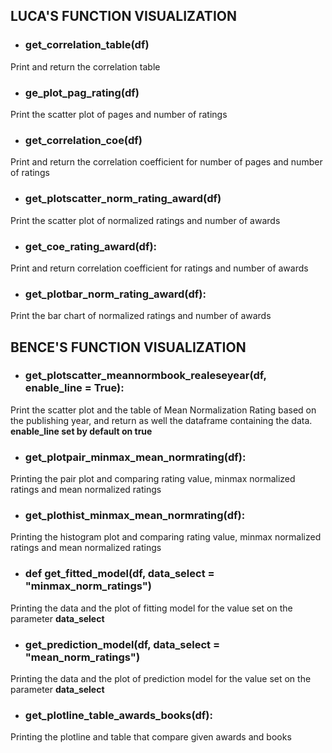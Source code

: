 ## LUCA'S FUNCTION VISUALIZATION

- ### get_correlation_table(df)
Print and return the correlation table
- ### ge_plot_pag_rating(df)
Print the scatter plot of pages and number of ratings
- ### get_correlation_coe(df)
Print and return the correlation coefficient for number of pages and number of ratings
- ### get_plotscatter_norm_rating_award(df)
Print the scatter plot of normalized ratings and number of awards
- ### get_coe_rating_award(df):
Print and return correlation coefficient for ratings and number of awards
- ### get_plotbar_norm_rating_award(df):
Print the bar chart of normalized ratings and number of awards

## BENCE'S FUNCTION VISUALIZATION
- ### get_plotscatter_meannormbook_realeseyear(df, enable_line = True):
Print the scatter plot and the table of Mean Normalization Rating based on the publishing year, and return as well the dataframe containing the data. 
**enable_line set by default on true**
- ### get_plotpair_minmax_mean_normrating(df):
Printing the pair plot and comparing rating value, minmax normalized ratings and mean normalized ratings
- ### get_plothist_minmax_mean_normrating(df):
Printing the histogram plot and comparing rating value, minmax normalized ratings and mean normalized ratings
- ### def get_fitted_model(df, data_select = "minmax_norm_ratings")
Printing the data and the plot of fitting model for the value set on the parameter **data_select**
- ### get_prediction_model(df, data_select = "mean_norm_ratings")
Printing the data and the plot of prediction model for the value set on the parameter **data_select**
- ### get_plotline_table_awards_books(df):
Printing the plotline and table that compare given awards and books 